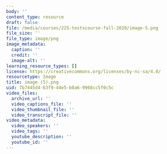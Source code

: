 ```yaml
---
body: ''
content_type: resource
draft: false
file: /media/courses/225-testscourse-fall-2020/image-5.png
file_size: ''
file_type: image/png
image_metadata:
  caption: ''
  credit: ''
  image-alt: ''
learning_resource_types: []
license: https://creativecommons.org/licenses/by-nc-sa/4.0/
resourcetype: Image
title: image (5).png
uid: 7b7445d4-63f9-44e5-b0a6-9968cc5f0c5c
video_files:
  archive_url: ''
  video_captions_file: ''
  video_thumbnail_file: ''
  video_transcript_file: ''
video_metadata:
  video_speakers: ''
  video_tags: ''
  youtube_description: ''
  youtube_id: ''
---
```

